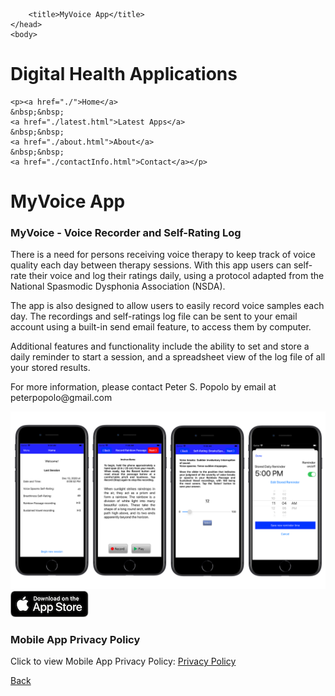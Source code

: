 
<html>
	<head>
		<meta charset="UTF-8" />
		<meta name="viewport" content="width=device-width, initial-scale=1, maximum-scale=1, user-scalable=no" />
		<meta http-equiv="X-UA-Compatible" content="IE=edge" />


		<title>MyVoice App</title>
	</head>
	<body>
	
<div class="prpl-row">
	<div class="prpl-column two-thirds">
			<h1>Digital Health Applications</h1>
	</div>
	
	<p><a href="./">Home</a>
	&nbsp;&nbsp;
	<a href="./latest.html">Latest Apps</a>
	&nbsp;&nbsp;
	<a href="./about.html">About</a>
	&nbsp;&nbsp;
	<a href="./contactInfo.html">Contact</a></p>
	
</div>


<div class="prpl-row">
	<div class="prpl-column two-thirds">
			<h1>MyVoice App</h1>
	</div>

</div>

<div id="MyVoice App"><h3>MyVoice - Voice Recorder and Self-Rating Log</h3>

<p class="summary">

<p>There is a need for persons receiving voice therapy to keep track of voice quality each day between therapy sessions. With this app users can self-rate their voice and log their ratings daily, using a protocol adapted from the National Spasmodic Dysphonia Association (NSDA).</p> 

<p>The app is also designed to allow users to easily record voice samples each day. The recordings and self-ratings log file can be sent to your email account using a built-in send email feature, to access them by computer.</p>

<p>Additional features and functionality include the ability to set and store a daily reminder to start a session,  and a spreadsheet view of the log file of all your stored  results.</p>

<p>For more information, please contact Peter S. Popolo by email at peterpopolo@gmail.com</p>

<p class="summary">

<div class="prpl-row">
	<div class="prpl-column one-third">
		<img src="Screens4.png" alt="App Screen Shots">
	</div>
	<div class="prpl-column one-third">
		<a href="https://apps.apple.com/us/app/myvoice-self-rating-log/			id1548589082">
		<img src="AppStoreBadge_small.png" alt="App Screen Shots"></a>
	</div>


<div id="Privacy Policy"><h3>Mobile App Privacy Policy</h3>

<p class="summary">Click to view Mobile App Privacy Policy: <a href="privacy.pdf" target="_blank">Privacy Policy</a>
	
<p><a href="./latest.html">Back</a></p>








